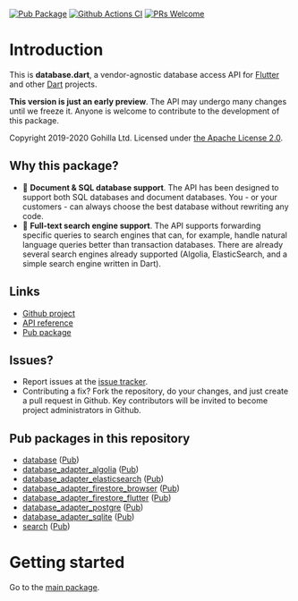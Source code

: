 [![Pub Package](https://img.shields.io/pub/v/database.svg)](https://pub.dartlang.org/packages/database)
[![Github Actions CI](https://github.com/dint-dev/database/workflows/Dart%20CI/badge.svg)](https://github.com/dint-dev/database/actions?query=workflow%3A%22Dart+CI%22)
[![PRs Welcome](https://img.shields.io/badge/PRs-welcome-brightgreen.svg)](https://github.com/dint-dev/database)

# Introduction
This is __database.dart__, a vendor-agnostic database access API for [Flutter](https://flutter.io)
and other [Dart](https://dart.dev) projects.

__This version is just an early preview__. The API may undergo many changes until we freeze it.
Anyone is welcome to contribute to the development of this package.

Copyright 2019-2020 Gohilla Ltd. Licensed under [the Apache License 2.0](LICENSE).

## Why this package?
  * 👫 __Document & SQL database support__. The API has been designed to support both SQL databases
    and document databases. You - or your customers - can always choose the best database without
    rewriting any code.
  * 🔭 __Full-text search engine support__. The API supports forwarding specific queries to search
    engines that can, for example, handle natural language queries better than transaction databases.
    There are already several search engines already supported (Algolia, ElasticSearch, and a simple
    search engine written in Dart).

## Links
  * [Github project](https://github.com/dint-dev/database)
  * [API reference](https://pub.dev/documentation/database/latest/)
  * [Pub package](https://pub.dev/packages/database)

## Issues?
  * Report issues at the [issue tracker](https://github.com/dint-dev/database/issues).
  * Contributing a fix? Fork the repository, do your changes, and just create a pull request in
    Github. Key contributors will be invited to become project administrators in Github.

## Pub packages in this repository
  * [database](database) ([Pub](https://pub.dev/packages/database))
  * [database_adapter_algolia](adapters/algolia) ([Pub](https://pub.dev/packages/database_adapter_algolia))
  * [database_adapter_elasticsearch](adapters/elasticsearch) ([Pub](https://pub.dev/packages/database_adapter_elasticsearch))
  * [database_adapter_firestore_browser](adapters/firestore_browser) ([Pub](https://pub.dev/packages/database_adapter_firestore_browser))
  * [database_adapter_firestore_flutter](adapters/firestore_flutter) ([Pub](https://pub.dev/packages/database_adapter_firestore_flutter))
  * [database_adapter_postgre](adapters/postgre) ([Pub](https://pub.dev/packages/database_adapter_postgre))
  * [database_adapter_sqlite](adapters/sqlite) ([Pub](https://pub.dev/packages/database_adapter_sqlite))
  * [search](search) ([Pub](https://pub.dev/packages/search))

# Getting started

Go to the [main package](database).